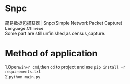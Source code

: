 # Snpc
简易数据包捕获器 | Snpc(Simple Network Packet Capture) Language:Chinese<br>
Some part are still unfinished,as census_capture.
# Method of application
1.Open`win+r cmd`,then `cd` to project and use `pip install -r requirements.txt`<br>
2.`python main.py`<br>
